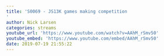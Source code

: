 ```yaml
---
title: 'S0069 - JS13K games making competition
'
author: Nick Larsen
categories: streams
youtube_url: 'https://www.youtube.com/watch?v=AAhM_rSmv50'
youtube_embed: 'https://www.youtube.com/embed/AAhM_rSmv50'
date: 2019-07-19 21:55:22
---
```


